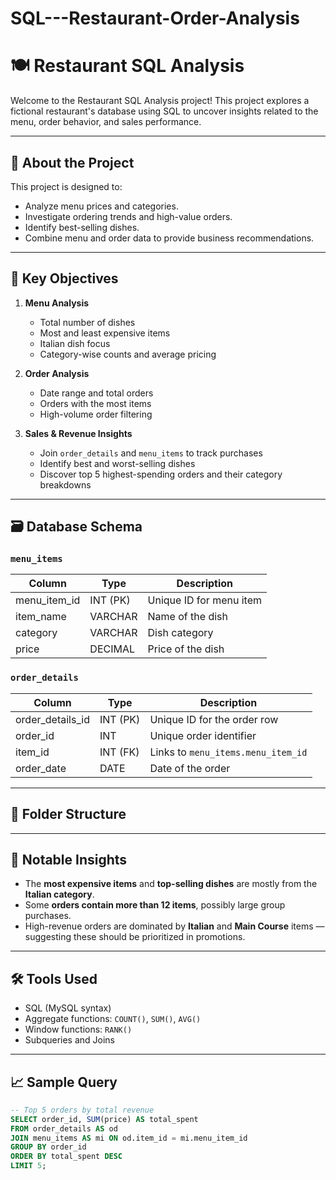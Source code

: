 # SQL---Restaurant-Order-Analysis

# 🍽️ Restaurant SQL Analysis

Welcome to the Restaurant SQL Analysis project! This project explores a fictional restaurant's database using SQL to uncover insights related to the menu, order behavior, and sales performance.

---

## 📂 About the Project

This project is designed to:
- Analyze menu prices and categories.
- Investigate ordering trends and high-value orders.
- Identify best-selling dishes.
- Combine menu and order data to provide business recommendations.

---

## 🧠 Key Objectives

1. **Menu Analysis**
   - Total number of dishes
   - Most and least expensive items
   - Italian dish focus
   - Category-wise counts and average pricing

2. **Order Analysis**
   - Date range and total orders
   - Orders with the most items
   - High-volume order filtering

3. **Sales & Revenue Insights**
   - Join `order_details` and `menu_items` to track purchases
   - Identify best and worst-selling dishes
   - Discover top 5 highest-spending orders and their category breakdowns

---

## 🗃️ Database Schema

### `menu_items`
| Column         | Type      | Description                |
|----------------|-----------|----------------------------|
| menu_item_id   | INT (PK)  | Unique ID for menu item    |
| item_name      | VARCHAR   | Name of the dish           |
| category       | VARCHAR   | Dish category              |
| price          | DECIMAL   | Price of the dish          |

### `order_details`
| Column           | Type      | Description                      |
|------------------|-----------|----------------------------------|
| order_details_id | INT (PK)  | Unique ID for the order row      |
| order_id         | INT       | Unique order identifier          |
| item_id          | INT (FK)  | Links to `menu_items.menu_item_id` |
| order_date       | DATE      | Date of the order                |

---

## 📁 Folder Structure


---

## 📌 Notable Insights

- The **most expensive items** and **top-selling dishes** are mostly from the **Italian category**.
- Some **orders contain more than 12 items**, possibly large group purchases.
- High-revenue orders are dominated by **Italian** and **Main Course** items — suggesting these should be prioritized in promotions.

---

## 🛠️ Tools Used

- SQL (MySQL syntax)
- Aggregate functions: `COUNT()`, `SUM()`, `AVG()`
- Window functions: `RANK()`
- Subqueries and Joins

---

## 📈 Sample Query

```sql
-- Top 5 orders by total revenue
SELECT order_id, SUM(price) AS total_spent
FROM order_details AS od
JOIN menu_items AS mi ON od.item_id = mi.menu_item_id
GROUP BY order_id
ORDER BY total_spent DESC
LIMIT 5;
